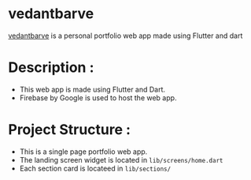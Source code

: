 # vedantbarve

[vedantbarve](https://vedant-barve.web.app/) is a personal portfolio web app made using Flutter and dart

# Description :
- This web app is made using Flutter and Dart.
- Firebase by Google is used to host the web app.

# Project Structure :
- This is a single page portfolio web app.
- The landing screen widget is located in <code>lib/screens/home.dart</code> 
- Each section card is locateed in <code>lib/sections/</code>